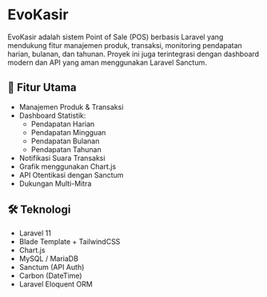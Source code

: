 # EvoKasir

EvoKasir adalah sistem Point of Sale (POS) berbasis Laravel yang mendukung fitur manajemen produk, transaksi, monitoring pendapatan harian, bulanan, dan tahunan. Proyek ini juga terintegrasi dengan dashboard modern dan API yang aman menggunakan Laravel Sanctum.

## 🚀 Fitur Utama

-   Manajemen Produk & Transaksi
-   Dashboard Statistik:
    -   Pendapatan Harian
    -   Pendapatan Mingguan
    -   Pendapatan Bulanan
    -   Pendapatan Tahunan
-   Notifikasi Suara Transaksi
-   Grafik menggunakan Chart.js
-   API Otentikasi dengan Sanctum
-   Dukungan Multi-Mitra

## 🛠 Teknologi

-   Laravel 11
-   Blade Template + TailwindCSS
-   Chart.js
-   MySQL / MariaDB
-   Sanctum (API Auth)
-   Carbon (DateTime)
-   Laravel Eloquent ORM

<!-- ## 📦 Instalasi

1. **Clone repositori**
```bash
git clone https://github.com/username/evokasir.git
cd evokasir -->
